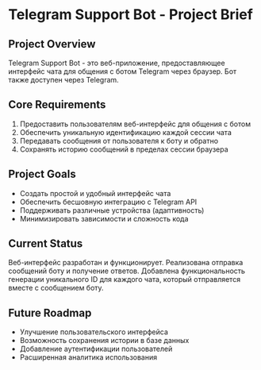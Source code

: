 # Telegram Support Bot - Project Brief

## Project Overview
Telegram Support Bot - это веб-приложение, предоставляющее интерфейс чата для общения с ботом Telegram через браузер. Бот также доступен через Telegram.

## Core Requirements
1. Предоставить пользователям веб-интерфейс для общения с ботом
2. Обеспечить уникальную идентификацию каждой сессии чата
3. Передавать сообщения от пользователя к боту и обратно
4. Сохранять историю сообщений в пределах сессии браузера

## Project Goals
- Создать простой и удобный интерфейс чата
- Обеспечить бесшовную интеграцию с Telegram API
- Поддерживать различные устройства (адаптивность)
- Минимизировать зависимости и сложность кода

## Current Status
Веб-интерфейс разработан и функционирует. Реализована отправка сообщений боту и получение ответов. Добавлена функциональность генерации уникального ID для каждого чата, который отправляется вместе с сообщением боту.

## Future Roadmap
- Улучшение пользовательского интерфейса
- Возможность сохранения истории в базе данных
- Добавление аутентификации пользователей
- Расширенная аналитика использования 